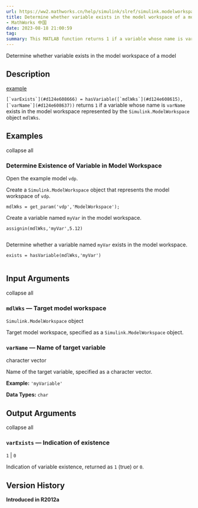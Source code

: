 ```yaml
---
url: https://ww2.mathworks.cn/help/simulink/slref/simulink.modelworkspace.hasvariable.html
title: Determine whether variable exists in the model workspace of a model - MATLAB hasVariable
- MathWorks 中国
date: 2023-08-18 21:00:59
tag: 
summary: This MATLAB function returns 1 if a variable whose name is varName exists in the model workspace repr......
---
```

Determine whether variable exists in the model workspace of a model

## Description

[example](https://ww2.mathworks.cn/help/simulink/slref/simulink.modelworkspace.hasvariable.html#mw_9607fa97-5a90-419a-aa33-024a18d89ba5)

``[`varExists`](#d124e608666) = hasVariable([`mdlWks`](#d124e608615),[`varName`](#d124e608637))`` returns `1` if a variable whose name is `varName` exists in the model workspace represented by the `Simulink.ModelWorkspace` object `mdlWks`.

## Examples

collapse all

### Determine Existence of Variable in Model Workspace

Open the example model `vdp`.

Create a `Simulink.ModelWorkspace` object that represents the model workspace of `vdp`.

```
mdlWks = get_param('vdp','ModelWorkspace');

```

Create a variable named `myVar` in the model workspace.

```
assignin(mdlWks,'myVar',5.12)


```

Determine whether a variable named `myVar` exists in the model workspace.

```
exists = hasVariable(mdlWks,'myVar')


```

## Input Arguments

collapse all

### `mdlWks` — Target model workspace  
`Simulink.ModelWorkspace` object

Target model workspace, specified as a `Simulink.ModelWorkspace` object.

### `varName` — Name of target variable  
character vector

Name of the target variable, specified as a character vector.

**Example:** `'myVariable'`

**Data Types:** `char`

## Output Arguments

collapse all

### `varExists` — Indication of existence  
`1` | `0`

Indication of variable existence, returned as `1` (true) or `0`.

## Version History

**Introduced in R2012a**